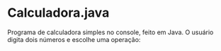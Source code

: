 # Calculadora.java
Programa de calculadora simples no console, feito em Java. O usuário digita dois números e escolhe uma operação:
